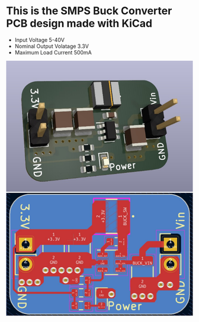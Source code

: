 # This is the SMPS Buck Converter PCB design made with KiCad

+ Input Voltage 5-40V
+ Nominal Output Volatage 3.3V
+ Maximum Load Current 500mA
  
![Top View ](https://github.com/janithsinhapura/SMPS_Buck_Converter/blob/main/Top.jpg)
![Layout](https://github.com/janithsinhapura/SMPS_Buck_Converter/blob/main/Layout.jpg)
